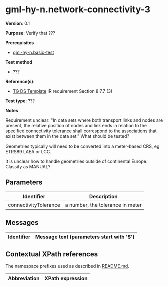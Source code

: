 # gml-hy-n.network-connectivity-3

**Version**: 0.1

**Purpose**: Verify that ???

**Prerequisites**

* [gml-hy-n.basic-test](gml-hy-n.basic-test.md)

**Test method**

* ???

**Reference(s)**: 

* [TG DS Template](README.md#ref_TG_DS_tmpl) IR requirement Section 8.7.7 (3)

**Test type**: ???

**Notes**

Requirement unclear: "In data sets where both transport links and nodes are present, the relative position of nodes and link ends in relation to the specified connectivity tolerance shall correspond to the associations that exist between them in the data set." What should be tested?

Geometries typically will need to be converted into a meter-based CRS, eg ETRS89 LAEA or LCC. 

It is unclear how to handle geometries outside of continental Europe. Classify as MANUAL?

## Parameters

Identifier  |  Description
---------------------------------------------------------- | -------------------------------------------------------------------------
connectivityTolerance <a name="tolerance"/>  |  a number, the tolerance in meter

## Messages

Identifier  |  Message text (parameters start with '$')
---------------------------------------------------------- | -------------------------------------------------------------------------

## Contextual XPath references

The namespace prefixes used as described in [README.md](README.md#namespaces).

Abbreviation                                               |  XPath expression
---------------------------------------------------------- | -------------------------------------------------------------------------
